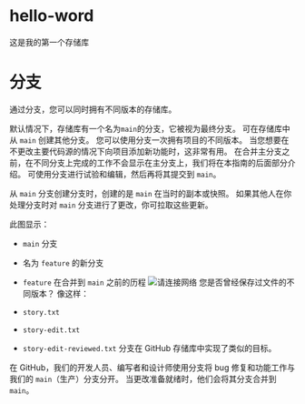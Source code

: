 # hello-word
这是我的第一个存储库
# 分支
通过分支，您可以同时拥有不同版本的存储库。

默认情况下，存储库有一个名为`main`的分支，它被视为最终分支。 可在存储库中从 `main` 创建其他分支。 您可以使用分支一次拥有项目的不同版本。 当您想要在不更改主要代码源的情况下向项目添加新功能时，这非常有用。 在合并主分支之前，在不同分支上完成的工作不会显示在主分支上，我们将在本指南的后面部分介绍。 可使用分支进行试验和编辑，然后再将其提交到 `main`。

从 `main` 分支创建分支时，创建的是 `main` 在当时的副本或快照。 如果其他人在你处理分支时对 `main` 分支进行了更改，你可拉取这些更新。

此图显示：

- `main` 分支
- 名为 `feature` 的新分支
- `feature` 在合并到 `main` 之前的历程
![请连接网络](https://docs.github.com/assets/cb-23923/mw-1440/images/help/repository/branching.webp)
您是否曾经保存过文件的不同版本？ 像这样：

- `story.txt`
- `story-edit.txt`
- `story-edit-reviewed.txt`
分支在 GitHub 存储库中实现了类似的目标。

在 GitHub，我们的开发人员、编写者和设计师使用分支将 bug 修复和功能工作与我们的 `main`（生产）分支分开。 当更改准备就绪时，他们会将其分支合并到 `main`。
